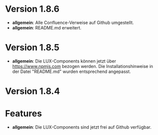 # Version 1.8.6
- **allgemein**: Alle Confluence-Verweise auf Github umgestellt. 
- **allgemein**: README.md erweitert.

# Version 1.8.5

- **allgemein**: Die LUX-Components können jetzt über https://www.npmjs.com bezogen werden.
  Die Installationshinweise in der Datei "README.md" wurden entsprechend angepasst.

# Version 1.8.4

# Features

- **allgemein**: Die LUX-Components sind jetzt frei auf Github verfügbar.
